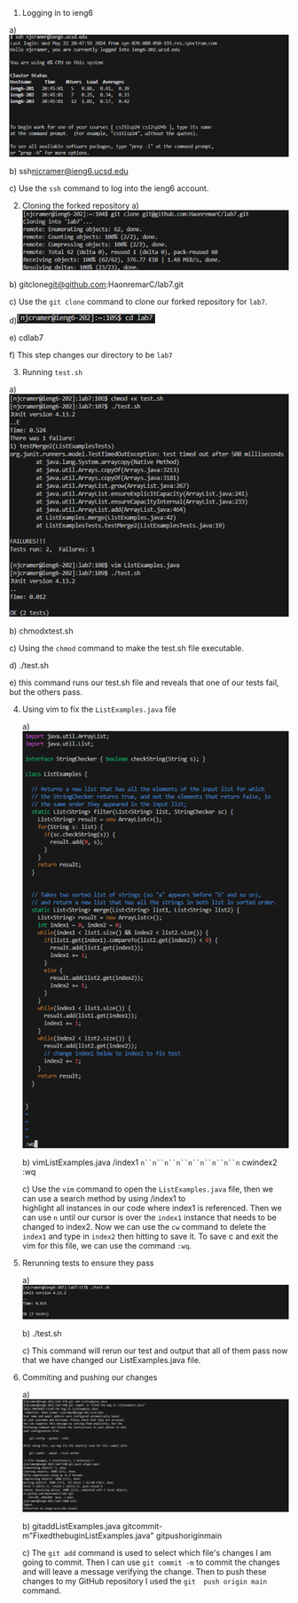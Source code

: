 1. Logging in to ieng6

a) ![Image](sshieng6.png)

b) ssh<space>njcramer@ieng6.ucsd.edu<enter>

c) Use the `ssh` command to log into the ieng6 account.

2. Cloning the forked repository
  a) ![Image](clonelab7.png)

  b) git<space>clone<space>git@github.com:HaonremarC/lab7.git<enter>
  
  c) Use the `git clone` command to clone our forked repository for `lab7`.
  
  d)![Image](cdlab7.png)
  
  e) cd<space>lab7<enter>
  
  f) This step changes our directory to be `lab7`


3. Running `test.sh`

  a) ![image](runningtest.sgh.png)
  
  b) chmod<space>x<space>test.sh<enter>
  
  c) Using the `chmod` command to make the test.sh file executable.
  
  d) ./test.sh<enter>
  
  e) this command runs our test.sh file and reveals that one of our tests fail, but the others pass.


4. Using vim to fix the `ListExamples.java` file 
   
   a) ![Image](vimListExamples.java.png)

   b) vim<space>ListExamples.java<enter>
      /index1<enter>
      `n``n``n``n``n``n``n``n``n`
      cwindex2<esc>
      :wq<enter>

   c) Use the `vim` command to open the `ListExamples.java` file, then we can use a search method by using /index1 to       
      highlight all instances
      in our code where index1 is referenced.  Then we can use `n` until our cursor is over the `index1` instance that needs 
      to be changed to index2.
      Now we can use the `cw` command to delete the `index1` and type in `index2` then hitting <esc> to save it.  To save c 
      and exit the vim for this file, we can use the command `:wq`.


5. Rerunning tests to ensure they pass

   a) ![Image](successfultest.png)

   b) ./test.sh<enter>

   c) This command will rerun our test and output that all of them pass now that we have changed our ListExamples.java file.


6. Commiting and pushing our changes

   a) ![Image](commitingchanges.png)

   b) git<space>add<space>ListExamples.java<enter>
      git<space>commit<space>-m<space>"Fixed<space>the<space>bug<space>in<space>ListExamples.java"
      git<space>push<space>origin<space>main<enter>

   c) The `git add` command is used to select which file's changes I am going to commit.  Then I can use `git commit -m` to 
      commit the changes
      and will leave a message verifying the change.  Then to push these changes to my GitHub repository I used the `git 
      push origin main` command.  

   

